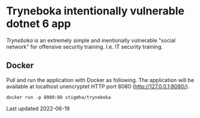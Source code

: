 Tryneboka intentionally vulnerable dotnet 6 app
==============================================

_Tryneboka_ is an extremely simple and inentionally vulnerable "social network" for offensive security training. I.e. IT security training.

## Docker

Pull and run the application with Docker as following. The application will be available at localhost unencryptet HTTP port 8080 (http://127.0.0.1:8080/).

```
docker run -p 8080:80 stigmha/tryneboka
```

Last updated 2022-06-19
